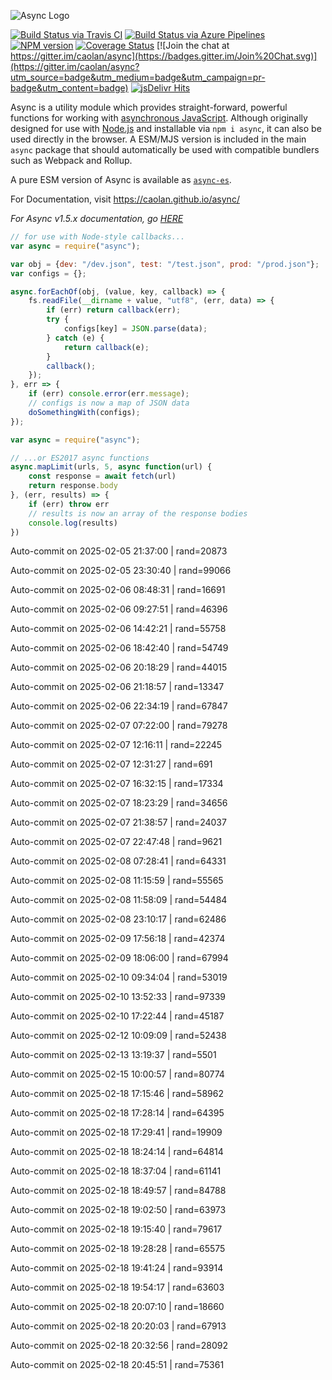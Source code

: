 ![Async Logo](https://raw.githubusercontent.com/caolan/async/master/logo/async-logo_readme.jpg)

[![Build Status via Travis CI](https://travis-ci.org/caolan/async.svg?branch=master)](https://travis-ci.org/caolan/async)
[![Build Status via Azure Pipelines](https://dev.azure.com/caolanmcmahon/async/_apis/build/status/caolan.async?branchName=master)](https://dev.azure.com/caolanmcmahon/async/_build/latest?definitionId=1&branchName=master)
[![NPM version](https://img.shields.io/npm/v/async.svg)](https://www.npmjs.com/package/async)
[![Coverage Status](https://coveralls.io/repos/caolan/async/badge.svg?branch=master)](https://coveralls.io/r/caolan/async?branch=master)
[![Join the chat at https://gitter.im/caolan/async](https://badges.gitter.im/Join%20Chat.svg)](https://gitter.im/caolan/async?utm_source=badge&utm_medium=badge&utm_campaign=pr-badge&utm_content=badge)
[![jsDelivr Hits](https://data.jsdelivr.com/v1/package/npm/async/badge?style=rounded)](https://www.jsdelivr.com/package/npm/async)

<!--
|Linux|Windows|MacOS|
|-|-|-|
|[![Linux Build Status](https://dev.azure.com/caolanmcmahon/async/_apis/build/status/caolan.async?branchName=master&jobName=Linux&configuration=Linux%20node_10_x)](https://dev.azure.com/caolanmcmahon/async/_build/latest?definitionId=1&branchName=master) | [![Windows Build Status](https://dev.azure.com/caolanmcmahon/async/_apis/build/status/caolan.async?branchName=master&jobName=Windows&configuration=Windows%20node_10_x)](https://dev.azure.com/caolanmcmahon/async/_build/latest?definitionId=1&branchName=master) | [![MacOS Build Status](https://dev.azure.com/caolanmcmahon/async/_apis/build/status/caolan.async?branchName=master&jobName=OSX&configuration=OSX%20node_10_x)](https://dev.azure.com/caolanmcmahon/async/_build/latest?definitionId=1&branchName=master)| -->

Async is a utility module which provides straight-forward, powerful functions for working with [asynchronous JavaScript](http://caolan.github.io/async/v3/global.html). Although originally designed for use with [Node.js](https://nodejs.org/) and installable via `npm i async`, it can also be used directly in the browser.  A ESM/MJS version is included in the main `async` package that should automatically be used with compatible bundlers such as Webpack and Rollup.

A pure ESM version of Async is available as [`async-es`](https://www.npmjs.com/package/async-es).

For Documentation, visit <https://caolan.github.io/async/>

*For Async v1.5.x documentation, go [HERE](https://github.com/caolan/async/blob/v1.5.2/README.md)*


```javascript
// for use with Node-style callbacks...
var async = require("async");

var obj = {dev: "/dev.json", test: "/test.json", prod: "/prod.json"};
var configs = {};

async.forEachOf(obj, (value, key, callback) => {
    fs.readFile(__dirname + value, "utf8", (err, data) => {
        if (err) return callback(err);
        try {
            configs[key] = JSON.parse(data);
        } catch (e) {
            return callback(e);
        }
        callback();
    });
}, err => {
    if (err) console.error(err.message);
    // configs is now a map of JSON data
    doSomethingWith(configs);
});
```

```javascript
var async = require("async");

// ...or ES2017 async functions
async.mapLimit(urls, 5, async function(url) {
    const response = await fetch(url)
    return response.body
}, (err, results) => {
    if (err) throw err
    // results is now an array of the response bodies
    console.log(results)
})
```

Auto-commit on 2025-02-05 21:37:00 | rand=20873

Auto-commit on 2025-02-05 23:30:40 | rand=99066

Auto-commit on 2025-02-06 08:48:31 | rand=16691

Auto-commit on 2025-02-06 09:27:51 | rand=46396

Auto-commit on 2025-02-06 14:42:21 | rand=55758

Auto-commit on 2025-02-06 18:42:40 | rand=54749

Auto-commit on 2025-02-06 20:18:29 | rand=44015

Auto-commit on 2025-02-06 21:18:57 | rand=13347

Auto-commit on 2025-02-06 22:34:19 | rand=67847

Auto-commit on 2025-02-07 07:22:00 | rand=79278

Auto-commit on 2025-02-07 12:16:11 | rand=22245

Auto-commit on 2025-02-07 12:31:27 | rand=691

Auto-commit on 2025-02-07 16:32:15 | rand=17334

Auto-commit on 2025-02-07 18:23:29 | rand=34656

Auto-commit on 2025-02-07 21:38:57 | rand=24037

Auto-commit on 2025-02-07 22:47:48 | rand=9621

Auto-commit on 2025-02-08 07:28:41 | rand=64331

Auto-commit on 2025-02-08 11:15:59 | rand=55565

Auto-commit on 2025-02-08 11:58:09 | rand=54484

Auto-commit on 2025-02-08 23:10:17 | rand=62486

Auto-commit on 2025-02-09 17:56:18 | rand=42374

Auto-commit on 2025-02-09 18:06:00 | rand=67994

Auto-commit on 2025-02-10 09:34:04 | rand=53019

Auto-commit on 2025-02-10 13:52:33 | rand=97339

Auto-commit on 2025-02-10 17:22:44 | rand=45187

Auto-commit on 2025-02-12 10:09:09 | rand=52438

Auto-commit on 2025-02-13 13:19:37 | rand=5501

Auto-commit on 2025-02-15 10:00:57 | rand=80774

Auto-commit on 2025-02-18 17:15:46 | rand=58962

Auto-commit on 2025-02-18 17:28:14 | rand=64395

Auto-commit on 2025-02-18 17:29:41 | rand=19909

Auto-commit on 2025-02-18 18:24:14 | rand=64814

Auto-commit on 2025-02-18 18:37:04 | rand=61141

Auto-commit on 2025-02-18 18:49:57 | rand=84788

Auto-commit on 2025-02-18 19:02:50 | rand=63973

Auto-commit on 2025-02-18 19:15:40 | rand=79617

Auto-commit on 2025-02-18 19:28:28 | rand=65575

Auto-commit on 2025-02-18 19:41:24 | rand=93914

Auto-commit on 2025-02-18 19:54:17 | rand=63603

Auto-commit on 2025-02-18 20:07:10 | rand=18660

Auto-commit on 2025-02-18 20:20:03 | rand=67913

Auto-commit on 2025-02-18 20:32:56 | rand=28092

Auto-commit on 2025-02-18 20:45:51 | rand=75361
